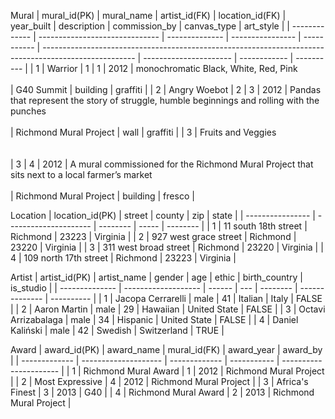 Mural
| mural\_id(PK) | mural\_name                    | artist\_id(FK) | location\_id(FK) | year\_built | description                                                                                           | commission\_by         | canvas\_type | art\_style |
| ------------- | ------------------------------ | -------------- | ---------------- | ----------- | ----------------------------------------------------------------------------------------------------- | ---------------------- | ------------ | ---------- |
| 1             | Warrior                        | 1              | 1                | 2012        | monochromatic Black, White, Red, Pink<br><br>                                                         | G40 Summit             | building     | graffiti   |
| 2             | Angry Woebot                   | 2              | 3                | 2012        | Pandas that represent the story of struggle, humble beginnings and rolling with the punches<br><br>   | Richmond Mural Project | wall         | graffiti   |
| 3             | Fruits and Veggies<br><br><br> | 3              | 4                | 2012        | A mural commissioned for the Richmond Mural Project that sits next to a local farmer’s market<br><br> | Richmond Mural Project | building     | fresco     |

Location
| location\_id(PK) | street                | county   | zip   | state    |
| ---------------- | --------------------- | -------- | ----- | -------- |
| 1                | 11 south 18th street  | Richmond | 23223 | Virginia |
| 2                | 927 west grace street | Richmond | 23220 | Virginia |
| 3                | 311 west broad street | Richmond | 23220 | Virginia |
| 4                | 109 north 17th street | Richmond | 23223 | Virginia |

Artist
| artist\_id(PK) | artist\_name        | gender | age | ethic    | birth\_country | is\_studio |
| -------------- | ------------------- | ------ | --- | -------- | -------------- | ---------- |
| 1              | Jacopa Cerrarelli   | male   | 41  | Italian  | Italy          | FALSE      |
| 2              | Aaron Martin        | male   | 29  | Hawaiian | United State   | FALSE      |
| 3              | Octavi Arrizabalaga | male   | 34  | Hispanic | United State   | FALSE      |
| 4              | Daniel Kaliński     | male   | 42  | Swedish  | Switzerland    | TRUE       |

Award
| award\_id(PK) | award\_name          | mural\_id(FK) | award\_year | award\_by              |
| ------------- | -------------------- | ------------- | ----------- | ---------------------- |
| 1             | Richmond Mural Award | 1             | 2012        | Richmond Mural Project |
| 2             | Most Expressive      | 4             | 2012        | Richmond Mural Project |
| 3             | Africa's Finest      | 3             | 2013        | G40                    |
| 4             | Richmond Mural Award | 2             | 2013        | Richmond Mural Project |